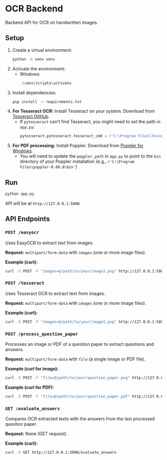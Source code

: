# OCR Backend

Backend API for OCR on handwritten images.

## Setup

1.  Create a virtual environment:
    ```bash
    python -m venv venv
    ```
2.  Activate the environment:
    *   Windows:
        ```bash
        .\venv\Scripts\activate
        ```
3.  Install dependencies:
    ```bash
    pip install -r requirements.txt
    ```
4.  **For Tesseract OCR:** Install Tesseract on your system. Download from [Tesseract GitHub](https://github.com/tesseract-ocr/tesseract).
    *   If `pytesseract` can't find Tesseract, you might need to set the path in `app.py`:
        ```python
        pytesseract.pytesseract.tesseract_cmd = r'C:\Program Files\Tesseract-OCR\tesseract.exe'
        ```
5.  **For PDF processing:** Install Poppler. Download from [Poppler for Windows](https://github.com/oschwartz10612/poppler-windows/releases).
    *   You will need to update the `poppler_path` in `app.py` to point to the `bin` directory of your Poppler installation (e.g., `r'C:\Program Files\poppler-0.68.0\bin'`)

## Run

```bash
python app.py
```

API will be at `http://127.0.0.1:5000`.

## API Endpoints

### `POST /easyocr`

Uses EasyOCR to extract text from images.

**Request:** `multipart/form-data` with `images` (one or more image files).

**Example (curl):**

```bash
curl -X POST -F "images=@/path/to/your/image1.png" http://127.0.0.1:5000/easyocr
```

### `POST /tesseract`

Uses Tesseract OCR to extract text from images.

**Request:** `multipart/form-data` with `images` (one or more image files).

**Example (curl):**

```bash
curl -X POST -F "images=@/path/to/your/image1.png" http://127.0.0.1:5000/tesseract
```

### `POST /process_question_paper`

Processes an image or PDF of a question paper to extract questions and answers.

**Request:** `multipart/form-data` with `file` (a single image or PDF file).

**Example (curl for image):**

```bash
curl -X POST -F "file=@/path/to/your/question_paper.png" http://127.0.0.1:5000/process_question_paper
```

**Example (curl for PDF):**

```bash
curl -X POST -F "file=@/path/to/your/question_paper.pdf" http://127.0.0.1:5000/process_question_paper
```

### `GET /evaluate_answers`

Compares OCR extracted texts with the answers from the last processed question paper.

**Request:** None (GET request).

**Example (curl):**

```bash
curl -X GET http://127.0.0.1:5000/evaluate_answers
```
